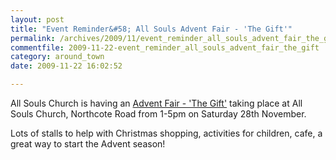 ```yaml
---
layout: post
title: "Event Reminder&#58; All Souls Advent Fair - 'The Gift'"
permalink: /archives/2009/11/event_reminder_all_souls_advent_fair_the_gift.html
commentfile: 2009-11-22-event_reminder_all_souls_advent_fair_the_gift
category: around_town
date: 2009-11-22 16:02:52

---
```


All Souls Church is having an [Advent Fair - 'The Gift'](/event/fair/200705142319) taking place at All Souls Church, Northcote Road from 1-5pm on Saturday 28th November.

Lots of stalls to help with Christmas shopping, activities for children, cafe, a great way to start the Advent season!
